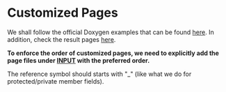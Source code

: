 # Customized Pages #

We shall follow the official Doxygen examples that can be found [here](https://github.com/doxygen/doxygen/tree/master/doc). In addition, check the result pages [here](http://www.stack.nl/~dimitri/doxygen/manual/index.html).

**To enforce the order of customized pages, we need to explicitly add the page files under [INPUT](https://bitbucket.org/numgeom/psmilu/src/f1eac4817f2f79e9a2f0d4830de3238071f175c3/docs/doxygen/Doxyfile.cfg?at=master&fileviewer=file-view-default#Doxyfile.cfg-794) with the preferred order.**

The reference symbol should starts with "_" (like what we do for protected/private member fields).
